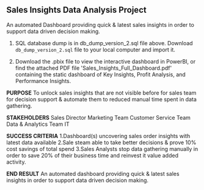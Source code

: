 ## Sales Insights Data Analysis Project

An automated Dashboard providing quick & latest sales insights in order to support data driven decision making.

1. SQL database dump is in db_dump_version_2.sql file above. Download `db_dump_version_2.sql` file to your local computer and import it.
   
2. Download the .pbix file to view the interactive dashboard in PowerBI, or find the attached PDF file 'Sales_Insights_Full_Dashboard.pdf' containing the static dashboard of Key Insights, Profit Analysis, and Performance Insights.

**PURPOSE**
To unlock sales insights that are not visible before for sales team for decision support & automate them to reduced manual time spent in data gathering.

**STAKEHOLDERS**
Sales Director
Marketing Team 
Customer Service Team
Data & Analytics Team
IT

**SUCCESS CRITERIA**
1.Dashboard(s) uncovering sales order insights with latest data available
2.Sale steam able to take better decisions & prove 10% cost savings of total spend
3.Sales Analysts stop data gathering manually in order to save 20% of their business time and reinvest it value added activity.

**END RESULT**
An automated dashboard providing quick & latest sales insights in order to support data driven decision making.
